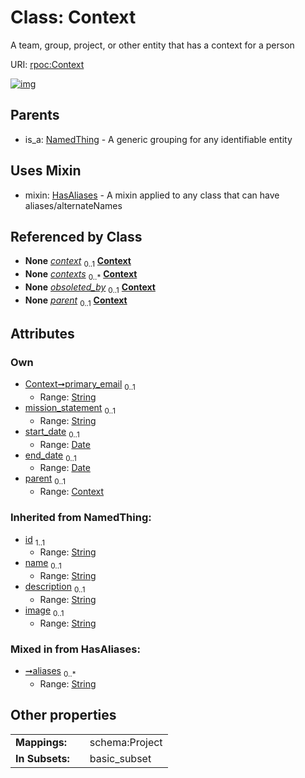 
# Class: Context


A team, group, project, or other entity that has a context for a person

URI: [rpoc:Context](https://pub.tech/schema/rpoc/Context)


[![img](https://yuml.me/diagram/nofunky;dir:TB/class/[NamedThing],[HasAliases],[Context]<parent%200..1-%20[Context&#124;primary_email:string%20%3F;mission_statement:string%20%3F;start_date:date%20%3F;end_date:date%20%3F;aliases:string%20*;id(i):string;name(i):string%20%3F;description(i):string%20%3F;image(i):string%20%3F],[Membership]-%20context%200..1>[Context],[Container]++-%20contexts%200..*>[Context],[Interaction]-%20obsoleted_by%200..1>[Context],[Context]uses%20-.->[HasAliases],[NamedThing]^-[Context],[Membership],[Interaction],[Container])](https://yuml.me/diagram/nofunky;dir:TB/class/[NamedThing],[HasAliases],[Context]<parent%200..1-%20[Context&#124;primary_email:string%20%3F;mission_statement:string%20%3F;start_date:date%20%3F;end_date:date%20%3F;aliases:string%20*;id(i):string;name(i):string%20%3F;description(i):string%20%3F;image(i):string%20%3F],[Membership]-%20context%200..1>[Context],[Container]++-%20contexts%200..*>[Context],[Interaction]-%20obsoleted_by%200..1>[Context],[Context]uses%20-.->[HasAliases],[NamedThing]^-[Context],[Membership],[Interaction],[Container])

## Parents

 *  is_a: [NamedThing](NamedThing.md) - A generic grouping for any identifiable entity

## Uses Mixin

 *  mixin: [HasAliases](HasAliases.md) - A mixin applied to any class that can have aliases/alternateNames

## Referenced by Class

 *  **None** *[context](context.md)*  <sub>0..1</sub>  **[Context](Context.md)**
 *  **None** *[contexts](contexts.md)*  <sub>0..\*</sub>  **[Context](Context.md)**
 *  **None** *[obsoleted_by](obsoleted_by.md)*  <sub>0..1</sub>  **[Context](Context.md)**
 *  **None** *[parent](parent.md)*  <sub>0..1</sub>  **[Context](Context.md)**

## Attributes


### Own

 * [Context➞primary_email](Context_primary_email.md)  <sub>0..1</sub>
     * Range: [String](types/String.md)
 * [mission_statement](mission_statement.md)  <sub>0..1</sub>
     * Range: [String](types/String.md)
 * [start_date](start_date.md)  <sub>0..1</sub>
     * Range: [Date](types/Date.md)
 * [end_date](end_date.md)  <sub>0..1</sub>
     * Range: [Date](types/Date.md)
 * [parent](parent.md)  <sub>0..1</sub>
     * Range: [Context](Context.md)

### Inherited from NamedThing:

 * [id](id.md)  <sub>1..1</sub>
     * Range: [String](types/String.md)
 * [name](name.md)  <sub>0..1</sub>
     * Range: [String](types/String.md)
 * [description](description.md)  <sub>0..1</sub>
     * Range: [String](types/String.md)
 * [image](image.md)  <sub>0..1</sub>
     * Range: [String](types/String.md)

### Mixed in from HasAliases:

 * [➞aliases](hasAliases__aliases.md)  <sub>0..\*</sub>
     * Range: [String](types/String.md)

## Other properties

|  |  |  |
| --- | --- | --- |
| **Mappings:** | | schema:Project |
| **In Subsets:** | | basic_subset |

